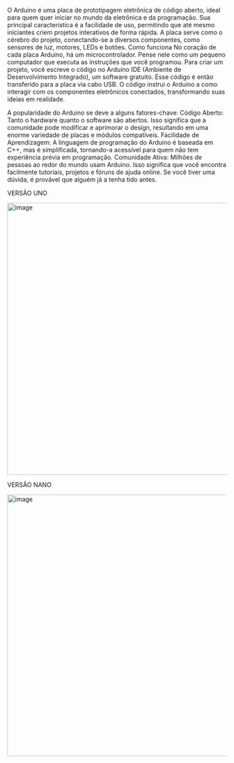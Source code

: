 O Arduino é uma placa de prototipagem eletrônica de código aberto, ideal para quem quer iniciar no mundo da eletrônica e da programação. Sua principal característica é a facilidade de uso, permitindo que até mesmo iniciantes criem projetos interativos de forma rápida. A placa serve como o cérebro do projeto, conectando-se a diversos componentes, como sensores de luz, motores, LEDs e botões. Como funciona No coração de cada placa Arduino, há um microcontrolador. Pense nele como um pequeno computador que executa as instruções que você programou. Para criar um projeto, você escreve o código no Arduino IDE (Ambiente de Desenvolvimento Integrado), um software gratuito. Esse código é então transferido para a placa via cabo USB. O código instrui o Arduino a como interagir com os componentes eletrônicos conectados, transformando suas ideias em realidade. 

A popularidade do Arduino se deve a alguns fatores-chave: Código Aberto: Tanto o hardware quanto o software são abertos. Isso significa que a comunidade pode modificar e aprimorar o design, resultando em uma enorme variedade de placas e módulos compatíveis. Facilidade de Aprendizagem: A linguagem de programação do Arduino é baseada em C++, mas é simplificada, tornando-a acessível para quem não tem experiência prévia em programação. Comunidade Ativa: Milhões de pessoas ao redor do mundo usam Arduino. Isso significa que você encontra facilmente tutoriais, projetos e fóruns de ajuda online. Se você tiver uma dúvida, é provável que alguém já a tenha tido antes.

VERSÃO UNO 

<img width="818" height="623" alt="image" src="https://github.com/user-attachments/assets/a04f61db-c7b7-4556-9b13-6c6d3bd9e5ea" />


VERSÃO NANO

<img width="736" height="599" alt="image" src="https://github.com/user-attachments/assets/ce578134-5f33-43bb-b660-1be58db7ac8b" />
